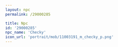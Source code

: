 ```yaml
---
layout: npc
permalink: /29000285

title: Npc
id: '29000285'
npc_name: 'Checky'
icon_url: 'portrait/mob/11003191_m_checky_p.png'
---
```


